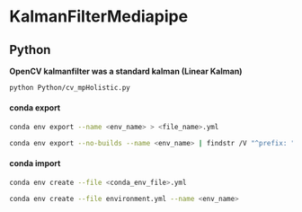 # KalmanFilterMediapipe

## Python
**OpenCV kalmanfilter was a standard kalman (Linear Kalman)**
```bash
python Python/cv_mpHolistic.py
```

#### conda export 
```bash
conda env export --name <env_name> > <file_name>.yml 
```

```bash
conda env export --no-builds --name <env_name> | findstr /V "^prefix: " > <file_name>.yml
```

#### conda import
```bash
conda env create --file <conda_env_file>.yml
```

```bash
conda env create --file environment.yml --name <env_name>
```

<!-- ## C++ -->

<!-- Step | What is happening? <br>
1 | Use f(x) to predict where you go next. <br>
2 | Use jacobian_f() to linearize motion. <br>
3 | Update covariance with prediction uncertainty. <br>
4 | Wait for new measurement z. <br>
5 | Use h(x) to predict how the world looks. <br>
6 | Use jacobian_h() to linearize the camera view. <br>
7 | Calculate the innovation y = z - h(x). <br>
8 | Calculate Kalman Gain to balance trust between prediction and measurement. <br>
9 | Update state using measurement. <br>
10 | Update covariance to reflect new confidence. <br>
11 | Repeat for next frame <br> -->